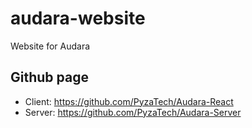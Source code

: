 # audara-website

Website for Audara

## Github page
- Client: https://github.com/PyzaTech/Audara-React
- Server: https://github.com/PyzaTech/Audara-Server
